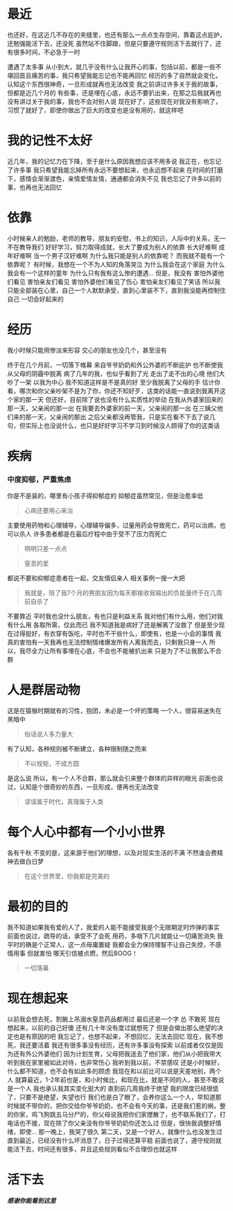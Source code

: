 # 最近
也还好，在这近几不存在的夹缝里，也还有那么一点点生存空间，靠着这点庇护，还勉强能活下去，还没死
虽然站不住脚跟，但是只要遵守规则活下去就行了，还有很多时间，不必急于一时

遭遇了太多事
从小到大，就几乎没有什么让我开心的事，包括以前，都是一些不堪回首且痛苦的事，我只希望我能忘记也不能再回忆
经历的多了自然就会变化，认知这个东西很神奇，一旦形成就再也无法改变
我之前讲过许多关于我的故事，但都是近几个月的
有些事，还是埋在心底，永远不要扒出来，在那之后我就再也没有讲过关于我的事，我也不会对别人说
现在好了，这些现在对我没有影响了，习惯了就好了，即使你做出了巨大的改变也是没有用的，就这样吧

# 我的记性不太好
近几年，我的记忆力在下降，至于是什么原因我想应该不用多说
我正在，也忘记了许多事
我只希望我能忘掉所有永远不要想起来，也永远想不起来
在时间的打磨下，感情会渐渐渡色，亲情爱情友情，通通都会消失不见
我也忘记了许多以前的事，也再也无法回忆

# 依靠
小时候亲人的勉励，老师的教导，朋友的安慰，书上的知识，人际中的关系，无一不在教导我们
好好学习，努力取得成就，长大了要成为别人的依靠
长大好难啊
成年好难啊
当一个男子汉好难啊
为什么我只能是别人的依靠呢？
而我就不能有一个依靠呢？
有时候，我想在一个不为人知的角落哭泣
为什么我会在这个家庭
为什么我会有一个这样的童年
为什么只有我有这么惨的遭遇...
但是，我没有
害怕外婆他们看见
害怕亲友们看见
害怕外婆他们看见了伤心
害怕亲友们看见了笑话
所以我只能全部装在心里，自己一个人默默承受，直到心里装不下，直到我没能再控制住自己
一切会好起来的

# 经历
我小时候只能用惨淡来形容
交心的朋友也没几个，甚至没有

终于在几个月前，一切落下帷幕
来自爷爷奶奶和外公外婆的不断庇护
也不断使我从父母的阴霾中脱离
病了几年的我，也似乎看到了光
走出了走不出的心境
他们大吵了一架
以我为中心
我不知道这样是不是真的好
至少我脱离了父母的手
估计你看，哪次和你父亲吵架不是为了你，你还不知好歹，这类的话能一直说到我离开这个家的那一天
但还好，目前除了说也没有什么实质性的举动
在我从外婆家回来的那一天，父亲闹的那一出
在我要去外婆家的前一天，父亲闹的那一出
在三姨父他们来的那一天，父亲闹的那出
之后父亲都没再管我，只是实在看不下去了说几句，但实际上也没说什么，也只是好好学习不学习到时候没人顾得了你的这类话

# 疾病
### 中度抑郁，严重焦虑
你是不是装的，哪里有小孩子得抑郁症的
抑郁症虽然常见，但是治愈率低
> 心病还要用心来治

主要使用药物和心理辅导，心理辅导偏多，过量用药会导致死亡，药可以治病，也可以杀人
许多患者都是在最后疗程中由于受不了压力而死亡
> 明明只差一点点

> 窒息的爱

都说不要和抑郁症患者在一起，交友情侣亲人
相关事例一搜一大把
> 我就是，陪了我7个月的男朋友因为每天都接收我输出的负能量终于在几周前自杀了

不要靠近
平时我也没什么朋友，有也只是利益关系
我对他们有什么用，他们对我有什么用
各取所需，仅此而已
我不知道我是病好了还是解离了没救了
但是至少现在过得挺好，有衣穿有饭吃，平时也不干些什么，即使有，也是一小会的事情
我真的害怕有一天我再也无法控制情绪爆发所有人离我而去，只剩我只身一人
所以，我尽全力让所有事埋在心底，不会也不能被扒出来
只是为了不让我那么不合群

# 人是群居动物
这是在猿猴时期就有的习性，抱团，未必是一个坏的策略
一个人，很容易迷失在黑暗中
> 俗话说人多力量大

有了认知，各种规则被不断建立，各种限制随之而来
> 不以规矩，不成方圆

是这么说
所以，有一个人不合群，那么就会引来整个群体的异样的眼光
前面也说过，认知是个很奇妙的东西，一旦形成，便再也无法改变
> 谬误属于时代，真理属于人类

# 每个人心中都有一个小小世界
各有千秋
不变的是，这来源于他们的理想，以及对现实生活的不满
不然谁会费精神去做白日梦
> 在这个世界里，你我都是完美的

# 最初的目的
我不知道如果我有爱的人了，我爱的人能不能接受我是个无限期定时炸弹的事实
前面也说过，疏导的话，承受不了会死
用药，多咽下几片就能让一切痛苦消失
我平时的确是个正常人，这一点毋庸置疑
我都会全力保持理智不让自己失控，不感情用事
但就害怕
哪天引信被点燃，然后BOOG！
> 一切落幕

# 现在想起来
以前我会想去死，割腕上吊溺水窒息药品都用过
最后还是一个字 怂
不敢死
现在想起来，以前的自己好傻
还有几十年没有度过就想死了
但是会做出那么绝望的决定也是有原因的吧
我忘记了，也想不起来，不想回忆，无法去回忆
现在，我不想死，我还要活着
我还有很多事没有经历，还有许多事没有探索
以前或者仅仅是因为还有外公外婆他们
因为计划生育，父母把我送去了他们家，他们从小把我带大
听到我在家里被如此对待，也非常伤心
我听到我以前，不禁感叹
还是小时候好，什么都不知道，也不会有如此多的顾虑
我现在和以前比可以说是天差地别，两个人
就算最近，1-2年前也是，和小时候比，和现在比，就是不同的人，甚至不敢说是一个人
我也承认我其实变化挺大的
直到前几周我终于绝望
我的限度已经很低了，只要不是绝望，失望也行
我们也是白了眼了，会养你这么一个人，早知道那时候就不带你的，把你交给你爷爷奶奶，也不会有今天的事，还是我们惹的祸，整的你家，鸡飞狗跳五马分尸的，你父母说我把你们家搅散了，也不联系我们了，打电话也不接，现在除了你父亲没有你爷爷奶奶你还怎么过
但是，很快我调整好情绪，即使...
那一晚上，我哭了很久
第二天，又是一个好人，就像什么也没发生过
直到最近，已经没有什么坏消息了，日子过得还算平稳
前面也说了，遵守规则就能活下去，时间还有很多，并且这些规则看似不合理但也就这样

# 活下去

##### 感谢你能看到这里